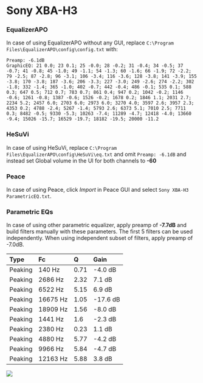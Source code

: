 # Sony XBA-H3

### EqualizerAPO
In case of using EqualizerAPO without any GUI, replace `C:\Program Files\EqualizerAPO\config\config.txt`
with:
```
Preamp: -6.1dB
GraphicEQ: 21 0.0; 23 0.1; 25 -0.0; 28 -0.2; 31 -0.4; 34 -0.5; 37 -0.7; 41 -0.8; 45 -1.0; 49 -1.1; 54 -1.3; 60 -1.6; 66 -1.9; 72 -2.2; 79 -2.5; 87 -2.8; 96 -3.1; 106 -3.4; 116 -3.6; 128 -3.8; 141 -3.9; 155 -3.8; 170 -3.8; 187 -3.6; 206 -3.3; 227 -3.0; 249 -2.6; 274 -2.2; 302 -1.8; 332 -1.4; 365 -1.0; 402 -0.7; 442 -0.4; 486 -0.1; 535 0.1; 588 0.3; 647 0.5; 712 0.7; 783 0.7; 861 0.4; 947 0.2; 1042 -0.2; 1146 -0.6; 1261 -0.8; 1387 -0.6; 1526 -0.2; 1678 0.2; 1846 1.1; 2031 2.7; 2234 5.2; 2457 6.0; 2703 6.0; 2973 6.0; 3270 4.0; 3597 2.6; 3957 2.3; 4353 0.2; 4788 -2.4; 5267 -1.4; 5793 2.6; 6373 5.1; 7010 2.5; 7711 0.3; 8482 -0.5; 9330 -5.3; 10263 -7.4; 11289 -4.7; 12418 -4.0; 13660 -9.4; 15026 -15.7; 16529 -19.7; 18182 -19.5; 20000 -11.2
```

### HeSuVi
In case of using HeSuVi, replace `C:\Program Files\EqualizerAPO\config\HeSuVi\eq.txt` and omit `Preamp:
-6.1dB` and instead set Global volume in the UI for both channels to **-60**

### Peace
In case of using Peace, click *Import* in Peace GUI and select `Sony XBA-H3 ParametricEQ.txt`.

### Parametric EQs
In case of using other parametric equalizer, apply preamp of **-7.7dB** and build filters manually
with these parameters. The first 5 filters can be used independently.
When using independent subset of filters, apply preamp of -7.0dB.

| Type    | Fc       |    Q | Gain     |
|:--------|:---------|:-----|:---------|
| Peaking | 140 Hz   | 0.71 | -4.0 dB  |
| Peaking | 2686 Hz  | 2.32 | 7.1 dB   |
| Peaking | 6522 Hz  | 5.15 | 6.9 dB   |
| Peaking | 16675 Hz | 1.05 | -17.6 dB |
| Peaking | 18909 Hz | 1.56 | -8.0 dB  |
| Peaking | 1441 Hz  | 1.6  | -2.3 dB  |
| Peaking | 2380 Hz  | 0.23 | 1.1 dB   |
| Peaking | 4880 Hz  | 5.77 | -4.2 dB  |
| Peaking | 9966 Hz  | 5.84 | -4.7 dB  |
| Peaking | 12163 Hz | 5.88 | 3.8 dB   |

![](https://raw.githubusercontent.com/jaakkopasanen/AutoEq/master/results/oratory1990/harman_in-ear_2017-1/Sony%20XBA-H3/Sony%20XBA-H3.png)
